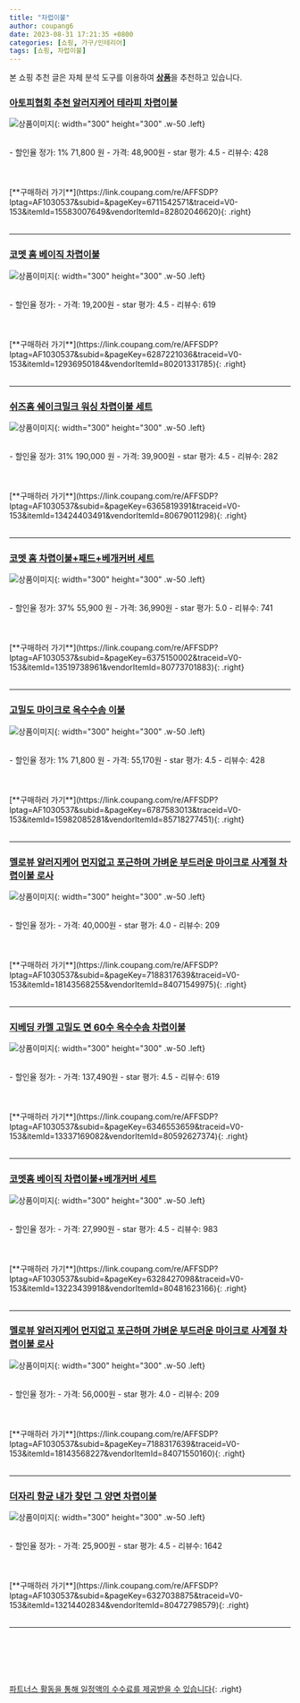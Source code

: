 ```yaml
---
title: "차렵이불"
author: coupang6
date: 2023-08-31 17:21:35 +0800
categories: [쇼핑, 가구/인테리어]
tags: [쇼핑, 차렵이불]
---
```


본 쇼핑 추천 글은 자체 분석 도구를 이용하여 [**상품**](https://link.coupang.com/a/bao1ui)을 추천하고 있습니다.

### [아토피협회 추천 알러지케어 테라피 차렵이불](https://link.coupang.com/re/AFFSDP?lptag=AF1030537&subid=&pageKey=6711542571&traceid=V0-153&itemId=15583007649&vendorItemId=82802046620)

![상품이미지](https://thumbnail10.coupangcdn.com/thumbnails/remote/230x230ex/image/vendor_inventory/3e04/257de8fa63763878b06e858eb053151b6f0e9f9bf56c5032f5eb8e8c0dae.jpg){: width="300" height="300" .w-50 .left}


<br>
- 할인율 정가: 1%  71,800   원
- 가격: 48,900원
- star 평가: 4.5
- 리뷰수: 428
<br>
<br>
<br>
<br>
[**구매하러 가기**](https://link.coupang.com/re/AFFSDP?lptag=AF1030537&subid=&pageKey=6711542571&traceid=V0-153&itemId=15583007649&vendorItemId=82802046620){: .right}
<br>
<br>

---

### [코멧 홈 베이직 차렵이불](https://link.coupang.com/re/AFFSDP?lptag=AF1030537&subid=&pageKey=6287221036&traceid=V0-153&itemId=12936950184&vendorItemId=80201331785)

![상품이미지](https://thumbnail6.coupangcdn.com/thumbnails/remote/230x230ex/image/retail/images/2880429587646164-86b9e4ea-dc3e-4904-98df-5e898fc8dea6.jpg){: width="300" height="300" .w-50 .left}


<br>
- 할인율 정가: 
- 가격: 19,200원
- star 평가: 4.5
- 리뷰수: 619
<br>
<br>
<br>
<br>
[**구매하러 가기**](https://link.coupang.com/re/AFFSDP?lptag=AF1030537&subid=&pageKey=6287221036&traceid=V0-153&itemId=12936950184&vendorItemId=80201331785){: .right}
<br>
<br>

---

### [쉬즈홈 쉐이크밀크 워싱 차렵이불 세트](https://link.coupang.com/re/AFFSDP?lptag=AF1030537&subid=&pageKey=6365819391&traceid=V0-153&itemId=13424403491&vendorItemId=80679011298)

![상품이미지](https://thumbnail8.coupangcdn.com/thumbnails/remote/230x230ex/image/retail/images/5390486536102747-372ee8a1-f402-4327-bd60-10bd2ac65950.jpg){: width="300" height="300" .w-50 .left}


<br>
- 할인율 정가: 31%  190,000   원
- 가격: 39,900원
- star 평가: 4.5
- 리뷰수: 282
<br>
<br>
<br>
<br>
[**구매하러 가기**](https://link.coupang.com/re/AFFSDP?lptag=AF1030537&subid=&pageKey=6365819391&traceid=V0-153&itemId=13424403491&vendorItemId=80679011298){: .right}
<br>
<br>

---

### [코멧 홈 차렵이불+패드+베개커버 세트](https://link.coupang.com/re/AFFSDP?lptag=AF1030537&subid=&pageKey=6375150002&traceid=V0-153&itemId=13519738961&vendorItemId=80773701883)

![상품이미지](https://thumbnail9.coupangcdn.com/thumbnails/remote/230x230ex/image/retail/images/4874602596880575-8e93357f-3844-43c7-8b0b-e2dd8883224d.jpg){: width="300" height="300" .w-50 .left}


<br>
- 할인율 정가: 37%  55,900   원
- 가격: 36,990원
- star 평가: 5.0
- 리뷰수: 741
<br>
<br>
<br>
<br>
[**구매하러 가기**](https://link.coupang.com/re/AFFSDP?lptag=AF1030537&subid=&pageKey=6375150002&traceid=V0-153&itemId=13519738961&vendorItemId=80773701883){: .right}
<br>
<br>

---

### [고밀도 마이크로 옥수수솜 이불](https://link.coupang.com/re/AFFSDP?lptag=AF1030537&subid=&pageKey=6787583013&traceid=V0-153&itemId=15982085281&vendorItemId=85718277451)

![상품이미지](https://thumbnail8.coupangcdn.com/thumbnails/remote/230x230ex/image/rs_quotation_api/bayu9rlx/3ef53a053a1843c389fce5d419fe58e8.jpg){: width="300" height="300" .w-50 .left}


<br>
- 할인율 정가: 1%  71,800   원
- 가격: 55,170원
- star 평가: 4.5
- 리뷰수: 428
<br>
<br>
<br>
<br>
[**구매하러 가기**](https://link.coupang.com/re/AFFSDP?lptag=AF1030537&subid=&pageKey=6787583013&traceid=V0-153&itemId=15982085281&vendorItemId=85718277451){: .right}
<br>
<br>

---

### [멜로뷰 알러지케어 먼지없고 포근하며 가벼운 부드러운 마이크로 사계절 차렵이불 로사](https://link.coupang.com/re/AFFSDP?lptag=AF1030537&subid=&pageKey=7188317639&traceid=V0-153&itemId=18143568255&vendorItemId=84071549975)

![상품이미지](https://thumbnail8.coupangcdn.com/thumbnails/remote/230x230ex/image/vendor_inventory/253b/1efbd520105fa279484c6f9c42ed41fed6812a35cf52ee614c13bdf2604a.jpg){: width="300" height="300" .w-50 .left}


<br>
- 할인율 정가: 
- 가격: 40,000원
- star 평가: 4.0
- 리뷰수: 209
<br>
<br>
<br>
<br>
[**구매하러 가기**](https://link.coupang.com/re/AFFSDP?lptag=AF1030537&subid=&pageKey=7188317639&traceid=V0-153&itemId=18143568255&vendorItemId=84071549975){: .right}
<br>
<br>

---

### [지베딩 카멜 고밀도 면 60수 옥수수솜 차렵이불](https://link.coupang.com/re/AFFSDP?lptag=AF1030537&subid=&pageKey=6346553659&traceid=V0-153&itemId=13337169082&vendorItemId=80592627374)

![상품이미지](https://thumbnail10.coupangcdn.com/thumbnails/remote/230x230ex/image/rs_quotation_api/a7hk2r6h/b9a3683c64ee42d686b321ed65eff038.jpg){: width="300" height="300" .w-50 .left}


<br>
- 할인율 정가: 
- 가격: 137,490원
- star 평가: 4.5
- 리뷰수: 619
<br>
<br>
<br>
<br>
[**구매하러 가기**](https://link.coupang.com/re/AFFSDP?lptag=AF1030537&subid=&pageKey=6346553659&traceid=V0-153&itemId=13337169082&vendorItemId=80592627374){: .right}
<br>
<br>

---

### [코멧홈 베이직 차렵이불+베개커버 세트](https://link.coupang.com/re/AFFSDP?lptag=AF1030537&subid=&pageKey=6328427098&traceid=V0-153&itemId=13223439918&vendorItemId=80481623166)

![상품이미지](https://thumbnail9.coupangcdn.com/thumbnails/remote/230x230ex/image/retail/images/2440566963076218-b77f0de0-3818-41ab-a02a-bac4a1ec735f.jpg){: width="300" height="300" .w-50 .left}


<br>
- 할인율 정가: 
- 가격: 27,990원
- star 평가: 4.5
- 리뷰수: 983
<br>
<br>
<br>
<br>
[**구매하러 가기**](https://link.coupang.com/re/AFFSDP?lptag=AF1030537&subid=&pageKey=6328427098&traceid=V0-153&itemId=13223439918&vendorItemId=80481623166){: .right}
<br>
<br>

---

### [멜로뷰 알러지케어 먼지없고 포근하며 가벼운 부드러운 마이크로 사계절 차렵이불 로사](https://link.coupang.com/re/AFFSDP?lptag=AF1030537&subid=&pageKey=7188317639&traceid=V0-153&itemId=18143568227&vendorItemId=84071550160)

![상품이미지](https://thumbnail9.coupangcdn.com/thumbnails/remote/230x230ex/image/vendor_inventory/e835/618c8303c92379017e83f13e6f96ea2d59c9620d6f9acaefef0136d7f207.jpg){: width="300" height="300" .w-50 .left}


<br>
- 할인율 정가: 
- 가격: 56,000원
- star 평가: 4.0
- 리뷰수: 209
<br>
<br>
<br>
<br>
[**구매하러 가기**](https://link.coupang.com/re/AFFSDP?lptag=AF1030537&subid=&pageKey=7188317639&traceid=V0-153&itemId=18143568227&vendorItemId=84071550160){: .right}
<br>
<br>

---

### [더자리 항균 내가 찾던 그 양면 차렵이불](https://link.coupang.com/re/AFFSDP?lptag=AF1030537&subid=&pageKey=6327038875&traceid=V0-153&itemId=13214402834&vendorItemId=80472798579)

![상품이미지](https://thumbnail7.coupangcdn.com/thumbnails/remote/230x230ex/image/retail/images/3510425960108020-abaf7ed2-0e35-4c7b-8103-6eaa75a6d211.jpg){: width="300" height="300" .w-50 .left}


<br>
- 할인율 정가: 
- 가격: 25,900원
- star 평가: 4.5
- 리뷰수: 1642
<br>
<br>
<br>
<br>
[**구매하러 가기**](https://link.coupang.com/re/AFFSDP?lptag=AF1030537&subid=&pageKey=6327038875&traceid=V0-153&itemId=13214402834&vendorItemId=80472798579){: .right}
<br>
<br>

---
<br><br><br><br><br> [파트너스 활동을 통해 일정액의 수수료를 제공받을 수 있습니다](https://link.coupang.com/a/bao1ui){: .right}